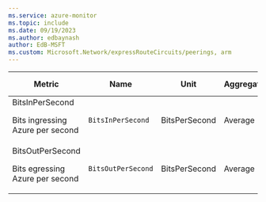 ```yaml
---
ms.service: azure-monitor
ms.topic: include
ms.date: 09/19/2023
ms.author: edbaynash
author: EdB-MSFT
ms.custom: Microsoft.Network/expressRouteCircuits/peerings, arm
---
```

  
  
|Metric|Name|Unit|Aggregation|Dimensions|Time Grains|DS Export|
|---|---|---|---|---|---|---|
|BitsInPerSecond<p><p>Bits ingressing Azure per second |`BitsInPerSecond` |BitsPerSecond |Average |No Dimensions|PT1M |Yes|
|BitsOutPerSecond<p><p>Bits egressing Azure per second |`BitsOutPerSecond` |BitsPerSecond |Average |No Dimensions|PT1M |Yes|